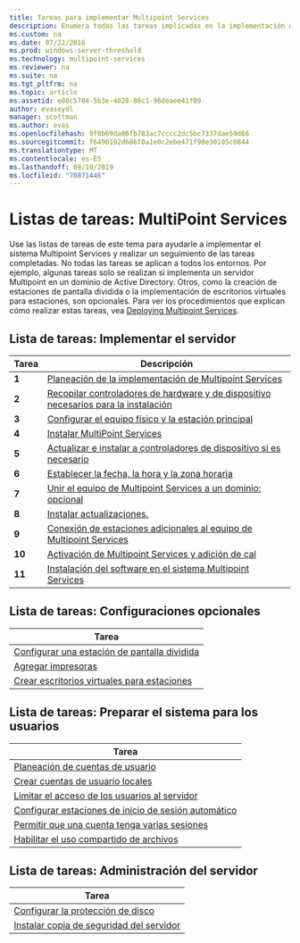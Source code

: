 ```yaml
---
title: Tareas para implementar Multipoint Services
description: Enumera todas las tareas implicadas en la implementación de Multipoint Services, junto con vínculos a instrucciones
ms.custom: na
ms.date: 07/22/2016
ms.prod: windows-server-threshold
ms.technology: multipoint-services
ms.reviewer: na
ms.suite: na
ms.tgt_pltfrm: na
ms.topic: article
ms.assetid: e08c5784-5b3e-4028-86c1-96deaee41f09
author: evaseydl
manager: scottman
ms.author: evas
ms.openlocfilehash: 9f0b69da06fb783ac7cccc2dc5bc7337dae59d66
ms.sourcegitcommit: f6490192d686f0a1e0c2ebe471f98e30105c0844
ms.translationtype: MT
ms.contentlocale: es-ES
ms.lasthandoff: 09/10/2019
ms.locfileid: "70871446"
---
```

# <a name="task-lists-multipoint-services"></a>Listas de tareas: MultiPoint Services
Use las listas de tareas de este tema para ayudarle a implementar el sistema Multipoint Services y realizar un seguimiento de las tareas completadas. No todas las tareas se aplican a todos los entornos. Por ejemplo, algunas tareas solo se realizan si implementa un servidor Multipoint en un dominio de Active Directory. Otros, como la creación de estaciones de pantalla dividida o la implementación de escritorios virtuales para estaciones, son opcionales. Para ver los procedimientos que explican cómo realizar estas tareas, vea [Deploying Multipoint Services](deploying-multipoint-services.md).  
  
## <a name="task-list-deploy-the-server"></a>Lista de tareas: Implementar el servidor  

|Tarea|Descripción|  
|--------|---------------|  
|**1**|[Planeación de la implementación de Multipoint Services](planning-a-multipoint-services-deployment.md)|  
|**2**|[Recopilar controladores de hardware y de dispositivo necesarios para la instalación](Collect-hardware-and-device-drivers-needed-for-the-installation.md)|  
|**3**|[Configurar el equipo físico y la estación principal](Set-up-the-physical-computer-and-primary-station.md)|  
|**4**|[Instalar MultiPoint Services](Install-MultiPoint-services.md)|  
|**5**|[Actualizar e instalar a controladores de dispositivo si es necesario](Update-and-install-device-drivers-if-needed.md)|  
|**6**|[Establecer la fecha, la hora y la zona horaria](Set-the-date--time--and-time-zone.md)|  
|**7**|[Unir el equipo de Multipoint Services a un dominio: opcional](Join-the-MultiPoint-services-computer-to-a-domain--optional-.md)|  
|**8**|[Instalar actualizaciones.](Install-updates.md)|  
|**9**|[Conexión de estaciones adicionales al equipo de Multipoint Services](Attach-additional-stations-to-your-MultiPoint-services-computer.md)|  
|**10**|[Activación de Multipoint Services y adición de cal](manage-client-access-licenses-with-multipoint-services.md)|  
|**11**|[Instalación del software en el sistema Multipoint Services](Install-software-on-your-MultiPoint-services-system.md)|  
  
## <a name="task-list-optional-configurations"></a>Lista de tareas: Configuraciones opcionales  
  
|Tarea|  
|--------|  
|[Configurar una estación de pantalla dividida](Set-up-a-split-screen-station-in-MultiPoint-services.md)|  
|[Agregar impresoras](Add-printers.md)|  
|[Crear escritorios virtuales para estaciones](Create-Windows-10-Enterprise-virtual-desktops-for-stations.md)|  
  
## <a name="task-list-prepare-your-system-for-users"></a>Lista de tareas: Preparar el sistema para los usuarios  
  
|Tarea|  
|--------|  
|[Planeación de cuentas de usuario](Plan-user-accounts-for-your-MultiPoint-services-environment.md)|  
|[Crear cuentas de usuario locales](Create-local-user-accounts.md)|  
|[Limitar el acceso de los usuarios al servidor](Limit-users--access-to-the-server-in-MultiPoint-services.md)|  
|[Configurar estaciones de inicio de sesión automático](Configure-stations-for-automatic-logon.md)|  
|[Permitir que una cuenta tenga varias sesiones](Allow-one-account-to-have-multiple-sessions.md)|  
|[Habilitar el uso compartido de archivos](Enable-file-sharing-in-MultiPoint-services.md)|  
  
## <a name="task-list-server-administration"></a>Lista de tareas: Administración del servidor  
  
|Tarea|  
|--------|  
|[Configurar la protección de disco](Configure-Disk-Protection-in-MultiPoint-services.md)|  
|[Instalar copia de seguridad del servidor](Install-Server-Backup-on-your-MultiPoint-services-computer.md)|